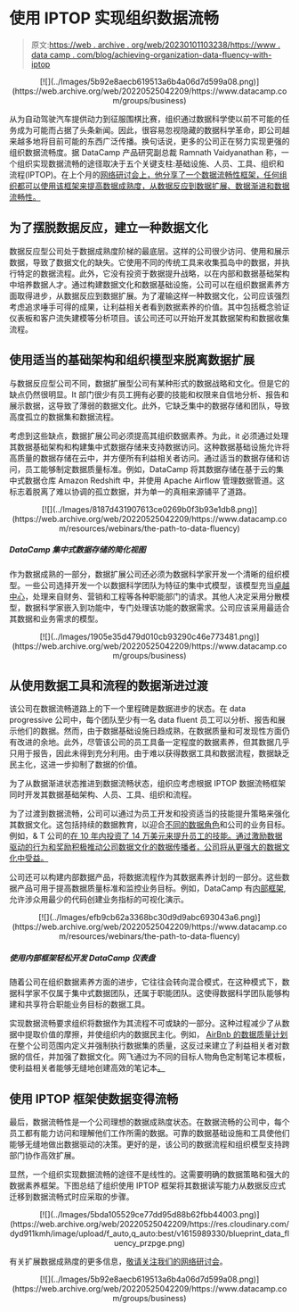 # 使用 IPTOP 实现组织数据流畅

> 原文:[https://web . archive . org/web/20230101103238/https://www . data camp . com/blog/achieving-organization-data-fluency-with-iptop](https://web.archive.org/web/20230101103238/https://www.datacamp.com/blog/achieving-organizational-data-fluency-with-iptop)

<center>[![](../Images/5b92e8aecb619513a6b4a06d7d599a08.png)](https://web.archive.org/web/20220525042209/https://www.datacamp.com/groups/business)</center>

从为自动驾驶汽车提供动力到征服围棋比赛，组织通过数据科学使以前不可能的任务成为可能而占据了头条新闻。因此，很容易忽视隐藏的数据科学革命，即公司越来越多地将目前可能的东西广泛传播。换句话说，更多的公司正在努力实现更强的组织数据流畅度。据 DataCamp 产品研究副总裁 Ramnath Vaidyanathan 称，一个组织实现数据流畅的途径取决于五个关键支柱:基础设施、人员、工具、组织和流程(IPTOP)。在上个月的[网络研讨会上，他分享了一个数据流畅性框架，任何组织都可以使用该框架来提高数据成熟度，从数据反应到数据扩展、数据渐进和数据流畅性。](https://web.archive.org/web/20220525042209/https://www.datacamp.com/resources/webinars/the-path-to-data-fluency)

## 为了摆脱数据反应，建立一种数据文化

数据反应型公司处于数据成熟度阶梯的最底层。这样的公司很少访问、使用和展示数据，导致了数据文化的缺失。它使用不同的传统工具来收集孤岛中的数据，并执行特定的数据流程。此外，它没有投资于数据提升战略，以在内部和数据基础架构中培养数据人才。通过构建数据文化和数据基础设施，公司可以在组织数据素养方面取得进步，从数据反应到数据扩展。为了灌输这样一种数据文化，公司应该强烈考虑追求唾手可得的成果，让利益相关者看到数据素养的价值。其中包括概念验证仪表板和客户流失建模等分析项目。该公司还可以开始开发其数据架构和数据收集流程。

## 使用适当的基础架构和组织模型来脱离数据扩展

与数据反应型公司不同，数据扩展型公司有某种形式的数据战略和文化。但是它的缺点仍然很明显。It 部门很少有员工拥有必要的技能和权限来自信地分析、报告和展示数据，这导致了薄弱的数据文化。此外，它缺乏集中的数据存储和团队，导致高度孤立的数据集和数据流程。

考虑到这些缺点，数据扩展公司必须提高其组织数据素养。为此，it 必须通过处理其数据基础架构和构建集中式数据存储来支持数据访问。这种数据基础设施允许将高质量的数据存储在云中，并方便所有利益相关者访问。通过适当的数据存储和访问，员工能够制定数据质量标准。例如，DataCamp 将其数据存储在基于云的集中式数据仓库 Amazon Redshift 中，并使用 Apache Airflow 管理数据管道。这标志着脱离了难以协调的孤立数据，并为单一的真相来源铺平了道路。

<center>[![](../Images/8187d431907613ce0269b0f3b93e1db8.png)](https://web.archive.org/web/20220525042209/https://www.datacamp.com/resources/webinars/the-path-to-data-fluency)</center>

##### DataCamp 集中式数据存储的简化视图

作为数据成熟的一部分，数据扩展公司还必须为数据科学家开发一个清晰的组织模型。一些公司选择开发一个以数据科学团队为特征的集中式模型，该模型充当[卓越中心](https://web.archive.org/web/20220525042209/https://hbr.org/2019/01/how-to-set-up-an-ai-center-of-excellence)，处理来自财务、营销和工程等各种职能部门的请求。其他人决定采用分散模型，数据科学家嵌入到功能中，专门处理该功能的数据需求。公司应该采用最适合其数据和业务需求的模型。

<center>[![](../Images/1905e35d479d010cb93290c46e773481.png)](https://web.archive.org/web/20220525042209/https://www.datacamp.com/groups/business)</center>

## 从使用数据工具和流程的数据渐进过渡

该公司在数据流畅道路上的下一个里程碑是数据进步的状态。在 data progressive 公司中，每个团队至少有一名 data fluent 员工可以分析、报告和展示他们的数据。然而，由于数据基础设施日趋成熟，在数据质量和可发现性方面仍有改进的余地。此外，尽管该公司的员工具备一定程度的数据素养，但其数据几乎只用于报告，因此未得到充分利用。由于难以获得数据工具和数据流程，数据缺乏民主化，这进一步抑制了数据的价值。

为了从数据渐进状态推进到数据流畅状态，组织应考虑根据 IPTOP 数据流畅框架同时开发其数据基础架构、人员、工具、组织和流程。

为了过渡到数据流畅，公司可以通过为员工开发和投资适当的技能提升策略来强化其数据文化。这包括持续的数据教育，以迎合[不同的数据角色](https://web.archive.org/web/20220525042209/https://www.datacamp.com/community/blog/eight-personas)和公司的业务目标。例如，& T 公司的[在 10 年内投资了 14 万美元来提升员工的技能。通过激励数据驱动的行为和奖励积极推动公司数据文化的数据传播者，公司将从更强大的数据文化中受益。](https://web.archive.org/web/20220525042209/https://hbr.org/2016/10/atts-talent-overhaul)

公司还可以构建内部数据产品，将数据流程作为其数据素养计划的一部分。这些数据产品可用于提高数据质量标准和监控业务目标。例如，DataCamp 有[内部框架](https://web.archive.org/web/20220525042209/https://www.datacamp.com/open-source),允许涉众用最少的代码创建业务指标的可视化演示。

<center>[![](../Images/efb9cb62a3368bc30d9d9abc693043a6.png)](https://web.archive.org/web/20220525042209/https://www.datacamp.com/resources/webinars/the-path-to-data-fluency)</center>

##### 使用内部框架轻松开发 DataCamp 仪表盘

随着公司在组织数据素养方面的进步，它往往会转向混合模式，在这种模式下，数据科学家不仅属于集中式数据团队，还属于职能团队。这使得数据科学团队能够构建和共享符合职能业务目标的数据工具。

实现数据流畅要求组织将数据作为其流程不可或缺的一部分。这种过程减少了从数据中提取价值的摩擦，并使组织内的数据民主化。例如， [AirBnb 的数据质量计划](https://web.archive.org/web/20220525042209/https://medium.com/airbnb-engineering/data-quality-at-airbnb-e582465f3ef7)在整个公司范围内定义并强制执行数据集的质量，这反过来建立了利益相关者对数据的信任，并加强了数据文化。网飞通过为不同的目标人物角色定制笔记本模板，使利益相关者能够无缝地创建高效的笔记本[。](https://web.archive.org/web/20220525042209/https://netflixtechblog.com/notebook-innovation-591ee3221233)

## 使用 IPTOP 框架使数据变得流畅

最后，数据流畅性是一个公司理想的数据成熟度状态。在数据流畅的公司中，每个员工都有能力访问和理解他们工作所需的数据。可靠的数据基础设施和工具使他们能够无缝地做出数据驱动的决策。更好的是，该公司的数据流程和组织模型支持跨部门协作高效扩展。

显然，一个组织实现数据流畅的途径不是线性的。这需要明确的数据策略和强大的数据素养框架。下图总结了组织使用 IPTOP 框架将其数据读写能力从数据反应式迁移到数据流畅式时应采取的步骤。

<center>[![](../Images/5bda105529ce77dd95d88b62fbb44003.png)](https://web.archive.org/web/20220525042209/https://res.cloudinary.com/dyd911kmh/image/upload/f_auto,q_auto:best/v1615989330/blueprint_data_fluency_przpge.png)</center>

有关扩展数据成熟度的更多信息，[敬请关注我们的网络研讨会](https://web.archive.org/web/20220525042209/https://www.datacamp.com/resources/webinars/the-path-to-data-fluency)。

<center>[![](../Images/5b92e8aecb619513a6b4a06d7d599a08.png)](https://web.archive.org/web/20220525042209/https://www.datacamp.com/groups/business)</center>
